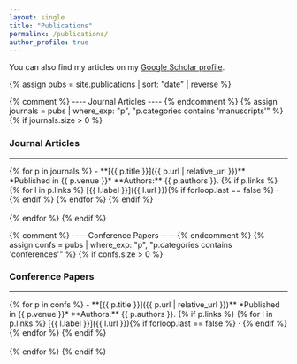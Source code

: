 ```yaml
---
layout: single
title: "Publications"
permalink: /publications/
author_profile: true
---
```


You can also find my articles on my
[Google Scholar profile](https://scholar.google.com/citations?user=YxVdWQoAAAAJ).

{% assign pubs = site.publications | sort: "date" | reverse %}

{% comment %} ---- Journal Articles ---- {% endcomment %}
{% assign journals = pubs | where_exp: "p", "p.categories contains 'manuscripts'" %}
{% if journals.size > 0 %}
### Journal Articles
<hr>
{% for p in journals %}
- **[{{ p.title }}]({{ p.url | relative_url }})**  
  *Published in {{ p.venue }}*  
  **Authors:** {{ p.authors }}.  
  {% if p.links %}
  {% for l in p.links %}
  [{{ l.label }}]({{ l.url }}){% if forloop.last == false %} · {% endif %}
  {% endfor %}
  {% endif %}
  <br><br>
{% endfor %}
{% endif %}

{% comment %} ---- Conference Papers ---- {% endcomment %}
{% assign confs = pubs | where_exp: "p", "p.categories contains 'conferences'" %}
{% if confs.size > 0 %}
### Conference Papers
<hr>
{% for p in confs %}
- **[{{ p.title }}]({{ p.url | relative_url }})**  
  *Published in {{ p.venue }}*  
  **Authors:** {{ p.authors }}.  
  {% if p.links %}
  {% for l in p.links %}
  [{{ l.label }}]({{ l.url }}){% if forloop.last == false %} · {% endif %}
  {% endfor %}
  {% endif %}
  <br><br>
{% endfor %}
{% endif %}
